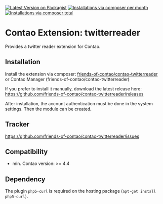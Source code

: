 [![Latest Version on Packagist](http://img.shields.io/packagist/v/friends-of-contao/contao-twitterreader.svg?style=flat)](https://packagist.org/packages/friends-of-contao/contao-twitterreader)
[![Installations via composer per month](http://img.shields.io/packagist/dm/friends-of-contao/contao-twitterreader.svg?style=flat)](https://packagist.org/packages/friends-of-contao/contao-twitterreader)
[![Installations via composer total](http://img.shields.io/packagist/dt/friends-of-contao/contao-twitterreader.svg?style=flat)](https://packagist.org/packages/friends-of-contao/contao-twitterreader)

Contao Extension: twitterreader
===============================

Provides a twitter reader extension for Contao.


Installation
------------

Install the extension via composer: [friends-of-contao/contao-twitterreader](https://packagist.org/packages/friends-of-contao/contao-twitterreader) or Contao Manager (friends-of-contao/contao-twitterreader)

If you prefer to install it manually, download the latest release here: https://github.com/friends-of-contao/contao-twitterreader/releases

After installation, the account authentication must be done in the system settings. Then the module can be created.


Tracker
-------

https://github.com/friends-of-contao/contao-twitterreader/issues


Compatibility
-------------

- min. Contao version: >= 4.4

Dependency
----------

The plugin `php5-curl` is required on the hosting package (`apt-get install php5-curl`).
